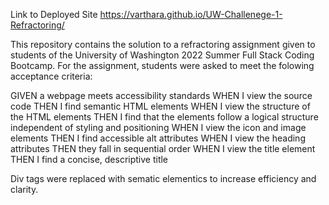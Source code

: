 Link to Deployed Site https://varthara.github.io/UW-Challenege-1-Refractoring/

This repository contains the solution to a refractoring assignment given to students of the University of Washington 2022 Summer Full Stack Coding Bootcamp. 
For the assignment, students were asked to meet the folowing acceptance criteria:


GIVEN a webpage meets accessibility standards 
WHEN I view the source code 
THEN I find semantic HTML elements 
WHEN I view the structure of the HTML elements 
THEN I find that the elements follow a logical structure independent of styling and positioning 
WHEN I view the icon and image elements 
THEN I find accessible alt attributes 
WHEN I view the heading attributes 
THEN they fall in sequential order 
WHEN I view the title element 
THEN I find a concise, descriptive title


Div tags were replaced with sematic elementics to increase efficiency and clarity. 
